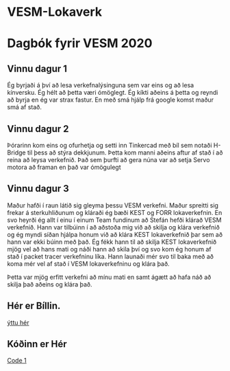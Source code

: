 # VESM-Lokaverk
# Dagbók fyrir VESM 2020

## Vinnu dagur 1

Ég byrjaði á því að lesa verkefnalýsinguna sem var eins og að lesa kínversku. Ég hélt að þetta væri ómöglegt. Ég kíkti aðeins á þetta og reyndi að byrja en ég var strax fastur. En með smá hjálp frá google komst maður smá af stað.

## Vinnu dagur 2

Þórarinn kom eins og ofurhetja og setti inn Tinkercad með bíl sem notaði H-Bridge til þess að stýra dekkjunum. Þetta kom manni aðeins aftur af stað í að reina að leysa verkefnið. Það sem þurfti að gera núna var að setja Servo motora að framan en það var ómögulegt

## Vinnu dagur 3

Maður hafði í raun látið sig gleyma þessu VESM verkefni. Maður spreitti sig frekar á sterkuhliðunum og kláraði ég bæði KEST og FORR lokaverkefnin. En svo heyrði ég allt í einu í einum Team fundinum að Stefán hefði klárað VESM verkefnið. Hann var tilbúinn í að aðstoða mig við að skilja og klára verkefnið og ég myndi síðan hjálpa honum við að klára KEST lokaverkefnið þar sem að hann var ekki búinn með það. Ég fékk hann til að skilja KEST lokaverkefnið mjög vel að hans mati og náði hann að skila því og svo kom ég honum af stað í packet tracer verkefninu líka. Hann launaði mér svo til baka með að koma mér vel af stað í VESM lokaverkefninu og klára það. 

Þetta var mjög erfitt verkefni að mínu mati en samt ágætt að hafa náð að skilja það aðeins og klára það.

## Hér er Bíllin.

[ýttu hér](https://www.tinkercad.com/things/dzoDaGXM1PV)

## Kóðinn er Hér
[Code 1](https://github.com/einsiful/VESM-Lokaverk/blob/master/Code1.cc)

